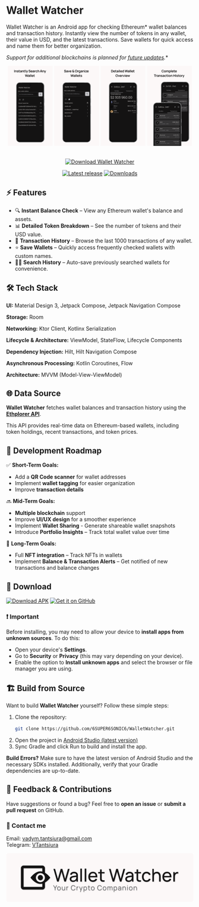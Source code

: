 
# Wallet Watcher

Wallet Watcher is an Android app for checking Ethereum* wallet balances and transaction history. Instantly view the number of tokens in any wallet, their value in USD, and the latest transactions. Save wallets for quick access and name them for better organization.

*Support for additional blockchains is planned for [future updates](#development-roadmap).**

<div align="center">
  
  <img src="images/screenshots/Screenshot_1.png" alt="Instantly Search Any Wallet" width="24%">
  <img src="images/screenshots/Screenshot_2.png" alt="Save & Organize Wallets" width="24%">
  <img src="images/screenshots/Screenshot_3.png" alt="Detailed Wallet Overview" width="24%">
  <img src="images/screenshots/Screenshot_4.png" alt="Complete Transaction History" width="24%">
  
</div>

<br>

<div align="center">
  
  [<img src="https://img.shields.io/badge/Download-Wallet%20Watcher-black?style=for-the-badge&labelColor=white" alt="Download Wallet Watcher" height="60">](#download)
  
</div>

<div align="center">
  
[![Latest release](https://img.shields.io/github/v/release/6SUPER6SONIC6/WalletWatcher?style=for-the-badge&label=Latest%20release)](https://github.com/6SUPER6SONIC6/WalletWatcher/releases)
[![Downloads](https://img.shields.io/github/downloads/6SUPER6SONIC6/WalletWatcher/total?style=for-the-badge&label=GitHub%20downloads)](https://github.com/6SUPER6SONIC6/WalletWatcher/releases)

</div>

## ⚡ Features

- 🔍 **Instant Balance Check** – View any Ethereum wallet's balance and assets.  
- 📊 **Detailed Token Breakdown** – See the number of tokens and their USD value.  
- 📜 **Transaction History** – Browse the last 1000 transactions of any wallet.  
- ⭐ **Save Wallets** – Quickly access frequently checked wallets with custom names.  
- 🕵️‍♂️ **Search History** – Auto-save previously searched wallets for convenience.

## 🛠 Tech Stack  

**UI:** Material Design 3, Jetpack Compose, Jetpack Navigation Compose  

**Storage:** Room  

**Networking:** Ktor Client, Kotlinx Serialization  

**Lifecycle & Architecture:** ViewModel, StateFlow, Lifecycle Components  

**Dependency Injection:** Hilt, Hilt Navigation Compose  

**Asynchronous Processing:** Kotlin Coroutines, Flow  

**Architecture:** MVVM (Model-View-ViewModel)

## 🌐 Data Source

**Wallet Watcher** fetches wallet balances and transaction history using the **[Ethplorer API](https://github.com/EverexIO/Ethplorer/wiki/ethplorer-api)**. 

This API provides real-time data on Ethereum-based wallets, including token holdings, recent transactions, and token prices.

## 📍 Development Roadmap

✅ **Short-Term Goals:**  
- Add a **QR Code scanner** for wallet addresses  
- Implement **wallet tagging** for easier organization  
- Improve **transaction details**

🔜 **Mid-Term Goals:**  
- **Multiple blockchain** support
- Improve **UI/UX design** for a smoother experience
- Implement **Wallet Sharing** - Generate shareable wallet snapshots
- Introduce **Portfolio Insights** – Track total wallet value over time

🎯 **Long-Term Goals:**  
- Full **NFT integration** – Track NFTs in wallets
- Implement **Balance & Transaction Alerts** – Get notified of new transactions and balance changes

## 📲 Download

[<img src="https://img.shields.io/badge/Download-APK-lightGreen?style=for-the-badge&logo=android" alt="Download APK" height="45">](https://github.com/6SUPER6SONIC6/WalletWatcher/releases/download/v1.0.0/WalletWatcher-1.0.0.apk)
[<img src="https://img.shields.io/badge/Get%20it%20on-GitHub-black?style=for-the-badge&logo=GitHub" alt="Get it on GitHub" height="45">](https://github.com/6SUPER6SONIC6/WalletWatcher/releases/latest)

### ❗ Important

Before installing, you may need to allow your device to **install apps from unknown sources**. To do this:
- Open your device's **Settings**.
- Go to **Security** or **Privacy** (this may vary depending on your device).
- Enable the option to **Install unknown apps** and select the browser or file manager you are using.

## 🏗️ Build from Source

Want to build **Wallet Watcher** yourself? Follow these simple steps:  

1. Clone the repository:  
   ```sh
   git clone https://github.com/6SUPER6SONIC6/WalletWatcher.git
   ```
2. Open the project in [Android Studio (latest version)](https://developer.android.com/studio)
3. Sync Gradle and click Run to build and install the app.

**Build Errors?** Make sure to have the latest version of Android Studio and the necessary SDKs installed. Additionally, verify that your Gradle dependencies are up-to-date.

## 💬 Feedback & Contributions

Have suggestions or found a bug? Feel free to **open an issue** or **submit a pull request** on GitHub.

### 📩 Contact me

Email: <vadym.tantsiura@gmail.com> \
Telegram: [VTantsiura](http://t.me/VTantsiura)

<img src="images/Logo_light.png" alt="Wallet Watcher Logo">
